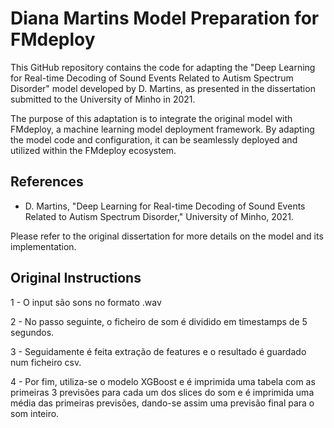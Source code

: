 # Diana Martins Model Preparation for FMdeploy

This GitHub repository contains the code for adapting the "Deep Learning for Real-time Decoding of Sound Events Related to Autism Spectrum Disorder" model developed by D. Martins, as presented in the dissertation submitted to the University of Minho in 2021.

The purpose of this adaptation is to integrate the original model with FMdeploy, a machine learning model deployment framework. By adapting the model code and configuration, it can be seamlessly deployed and utilized within the FMdeploy ecosystem.

## References
- D. Martins, "Deep Learning for Real-time Decoding of Sound Events Related to Autism Spectrum Disorder," University of Minho, 2021.

Please refer to the original dissertation for more details on the model and its implementation.

## Original Instructions
1 - O input são sons no formato .wav

2 - No passo seguinte, o ficheiro de som é dividido em timestamps de 5 segundos.

3 - Seguidamente é feita extração de features e o resultado é guardado num ficheiro csv.

4 - Por fim, utiliza-se o modelo XGBoost e é imprimida uma tabela com as primeiras 3 previsões para cada um dos slices do som e é imprimida uma média das primeiras previsões, dando-se assim uma previsão final para o som inteiro.
